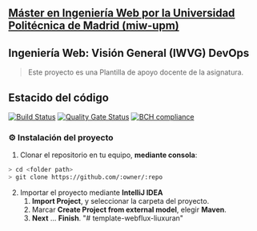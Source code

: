 ## [Máster en Ingeniería Web por la Universidad Politécnica de Madrid (miw-upm)](http://miw.etsisi.upm.es)
## Ingeniería Web: Visión General (IWVG) DevOps
> Este proyecto es una Plantilla de apoyo docente de la asignatura.

## Estacido del código
[![Build Status](https://www.travis-ci.org/LiuxuranUPM/webflux-liuxuran.svg?branch=develop)](https://www.travis-ci.org/LiuxuranUPM/webflux-liuxuran)
[![Quality Gate Status](https://sonarcloud.io/api/project_badges/measure?project=es.upm.miw%3Atemplate-webflux-liuxuran&metric=alert_status)](https://sonarcloud.io/dashboard?id=es.upm.miw%3Atemplate-webflux-liuxuran)
[![BCH compliance](https://bettercodehub.com/edge/badge/LiuxuranUPM/template-webflux-liuxuran?branch=develop)](https://bettercodehub.com/)
### :gear: Instalación del proyecto
1. Clonar el repositorio en tu equipo, **mediante consola**:
```sh
> cd <folder path>
> git clone https://github.com/:owner/:repo
```
2. Importar el proyecto mediante **IntelliJ IDEA**
   1. **Import Project**, y seleccionar la carpeta del proyecto.
   1. Marcar **Create Project from external model**, elegir **Maven**.
   1. **Next** … **Finish**.
"# template-webflux-liuxuran" 
